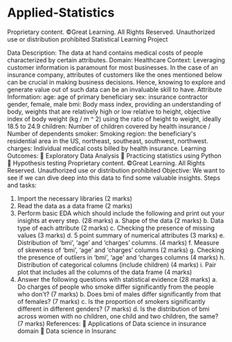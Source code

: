# Applied-Statistics

Proprietary content. ©Great Learning. All Rights Reserved. Unauthorized use or distribution prohibited
Statistical Learning Project
 
Data Description: 
The data at hand contains medical costs of people characterized by certain 
attributes. 
Domain: 
Healthcare
Context: 
Leveraging customer information is paramount for most businesses. In the case 
of an insurance company, attributes of customers like the ones mentioned 
below can be crucial in making business decisions. Hence, knowing to explore 
and generate value out of such data can be an invaluable skill to have. 
Attribute Information: 
age: age of primary beneficiary
sex: insurance contractor gender, female, male
bmi: Body mass index, providing an understanding of body, weights that are 
relatively high or low relative to height, objective index of body weight (kg / m ^ 
2) using the ratio of height to weight, ideally 18.5 to 24.9
children: Number of children covered by health insurance / Number of 
dependents
smoker: Smoking
region: the beneficiary's residential area in the US, northeast, southeast, 
southwest, northwest.
charges: Individual medical costs billed by health insurance.
Learning Outcomes: 
 Exploratory Data Analysis
 Practicing statistics using Python
 Hypothesis testing
 Proprietary content. ©Great Learning. All Rights Reserved. Unauthorized use or distribution prohibited
Objective: 
We want to see if we can dive deep into this data to find some valuable insights.
Steps and tasks: 
1. Import the necessary libraries (2 marks)
2. Read the data as a data frame (2 marks)
3. Perform basic EDA which should include the following and print out your 
insights at every step. (28 marks)
a. Shape of the data (2 marks)
b. Data type of each attribute (2 marks)
c. Checking the presence of missing values (3 marks)
d. 5 point summary of numerical attributes (3 marks)
e. Distribution of ‘bmi’, ‘age’ and ‘charges’ columns. (4 marks)
f. Measure of skewness of ‘bmi’, ‘age’ and ‘charges’ columns (2
marks)
g. Checking the presence of outliers in ‘bmi’, ‘age’ and ‘charges 
columns (4 marks)
h. Distribution of categorical columns (include children) (4 marks)
i. Pair plot that includes all the columns of the data frame (4 marks)
4. Answer the following questions with statistical evidence (28 marks)
a. Do charges of people who smoke differ significantly from the 
people who don't? (7 marks)
b. Does bmi of males differ significantly from that of females? (7
marks)
c. Is the proportion of smokers significantly different in different 
genders? (7 marks)
d. Is the distribution of bmi across women with no children, one child 
and two children, the same? (7 marks)
References: 
 Applications of Data science in insurance domain
 Data science in Insuranc

